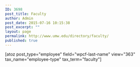 ```yaml
---
ID: 3698
post_title: Faculty
author: Admin
post_date: 2015-07-16 10:15:38
post_excerpt: ""
layout: page
permalink: http://www.umw.edu/directory/faculty/
published: true
---
```

[atoz post_type="employee" field="wpcf-last-name" view="363" tax_name="employee-type" tax_term="faculty"]